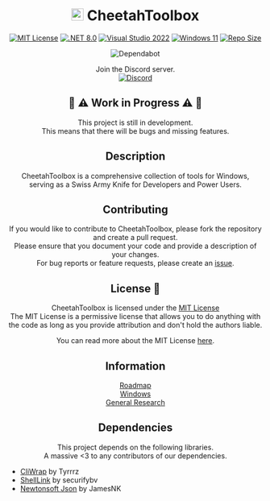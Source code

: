 <div align=center>
 
# <a href="http://github.com/CraigWard89"><img src="https://raw.githubusercontent.com/CraigWard89/CheetahToolbox/main/Resources/cheetah.ico" width=24 height=24 /><a/> CheetahToolbox

[![MIT License](https://img.shields.io/github/license/CraigWard89/CheetahToolbox?style=flat-square)](https://pickalicense.com/licenses/mit/)
[![.NET 8.0](https://img.shields.io/badge/.NET-8.0-512BD4?style=flat-square&logo=.net)](https://dotnet.microsoft.com/download/dotnet/8.0)
[![Visual Studio 2022](https://img.shields.io/badge/Visual%20Studio-2022-5C2D91?style=flat-square&logo=visual-studio)](https://visualstudio.microsoft.com/vs/preview/)
[![Windows 11](https://img.shields.io/badge/Windows-11-0078D6?style=flat-square&logo=windows)](https://www.microsoft.com/en-us/windows/windows-11)
[![Repo Size](https://img.shields.io/github/repo-size/CraigWard89/CheetahToolbox?style=flat-square)](http://github.com/CraigWard89/CheetahToolbox)

![Dependabot](https://img.shields.io/badge/dependabot-025E8C?style=for-the-badge&logo=dependabot&logoColor=white)

Join the Discord server.<br>
[![Discord](https://img.shields.io/discord/1191111275749572658?style=flat-square&logo=discord)](https://discord.gg/cvfjHKE5Ee)

## 👷 ⚠️ Work in Progress ⚠️ 👷
This project is still in development.<br>
This means that there will be bugs and missing features.<br>

## Description

CheetahToolbox is a comprehensive collection of tools for Windows, serving as a Swiss Army Knife for Developers and Power Users.<br>

## Contributing

If you would like to contribute to CheetahToolbox, please fork the repository and create a pull request.<br>
Please ensure that you document your code and provide a description of your changes.<br>
For bug reports or feature requests, please create an [issue](https://github.com/CraigWard89/CheetahToolbox/issues/new).<br>

## License :book:

CheetahToolbox is licensed under the [MIT License](LICENSE.md)<br>
The MIT License is a permissive license that allows you to do anything with the code as long as you provide attribution and don't hold the authors liable.<br>

You can read more about the MIT License [here](https://choosealicense.com/licenses/mit/).

## Information

[Roadmap](Information/Roadmap.md)<br>
[Windows](Information/Windows.md)<br>
[General Research](Information/Research.md)

## Dependencies
This project depends on the following libraries.<br>
A massive <3 to any contributors of our dependencies.<br>

</div>

- [CliWrap](https://github.com/Tyrrrz/CliWrap) by Tyrrrz
- [ShellLink](https://github.com/securifybv/ShellLink) by securifybv
- [Newtonsoft Json](https://github.com/JamesNK/Newtonsoft.Json) by JamesNK 
